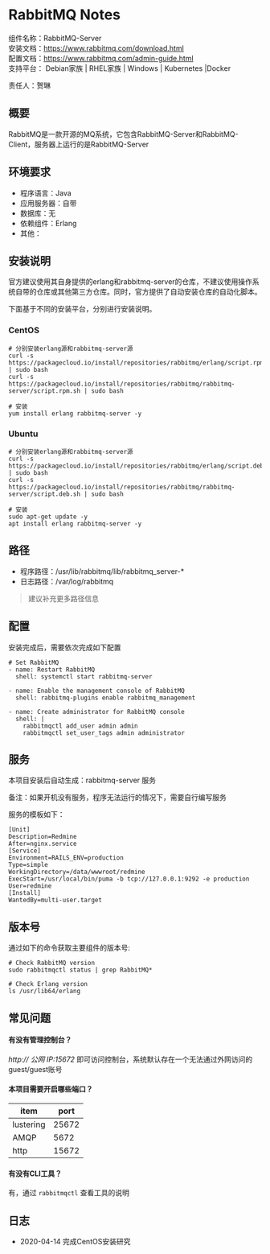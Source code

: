 # RabbitMQ Notes

组件名称：RabbitMQ-Server  
安装文档：https://www.rabbitmq.com/download.html  
配置文档：https://www.rabbitmq.com/admin-guide.html  
支持平台： Debian家族 | RHEL家族 | Windows | Kubernetes |Docker  

责任人：贺琳

## 概要

RabbitMQ是一款开源的MQ系统，它包含RabbitMQ-Server和RabbitMQ-Client，服务器上运行的是RabbitMQ-Server

## 环境要求

* 程序语言：Java 
* 应用服务器：自带
* 数据库：无
* 依赖组件：Erlang
* 其他：

## 安装说明

官方建议使用其自身提供的erlang和rabbitmq-server的仓库，不建议使用操作系统自带的仓库或其他第三方仓库。同时，官方提供了自动安装仓库的自动化脚本。

下面基于不同的安装平台，分别进行安装说明。

### CentOS

```shell
# 分别安装erlang源和rabbitmq-server源
curl -s https://packagecloud.io/install/repositories/rabbitmq/erlang/script.rpm.sh | sudo bash
curl -s https://packagecloud.io/install/repositories/rabbitmq/rabbitmq-server/script.rpm.sh | sudo bash

# 安装
yum install erlang rabbitmq-server -y
```

### Ubuntu

```shell
# 分别安装erlang源和rabbitmq-server源
curl -s https://packagecloud.io/install/repositories/rabbitmq/erlang/script.deb.sh | sudo bash
curl -s https://packagecloud.io/install/repositories/rabbitmq/rabbitmq-server/script.deb.sh | sudo bash

# 安装
sudo apt-get update -y
apt install erlang rabbitmq-server -y
```

## 路径

* 程序路径：/usr/lib/rabbitmq/lib/rabbitmq_server-*
* 日志路径：/var/log/rabbitmq

> 建议补充更多路径信息

## 配置

安装完成后，需要依次完成如下配置

```shell
# Set RabbitMQ
- name: Restart RabbitMQ
  shell: systemctl start rabbitmq-server

- name: Enable the management console of RabbitMQ
  shell: rabbitmq-plugins enable rabbitmq_management

- name: Create administrator for RabbitMQ console
  shell: |
    rabbitmqctl add_user admin admin
    rabbitmqctl set_user_tags admin administrator
```

## 服务

本项目安装后自动生成：rabbitmq-server 服务

备注：如果开机没有服务，程序无法运行的情况下，需要自行编写服务

服务的模板如下：

```
[Unit]
Description=Redmine
After=nginx.service
[Service]
Environment=RAILS_ENV=production
Type=simple
WorkingDirectory=/data/wwwroot/redmine
ExecStart=/usr/local/bin/puma -b tcp://127.0.0.1:9292 -e production 
User=redmine
[Install]
WantedBy=multi-user.target
```

## 版本号

通过如下的命令获取主要组件的版本号: 

```
# Check RabbitMQ version
sudo rabbitmqctl status | grep RabbitMQ*

# Check Erlang version
ls /usr/lib64/erlang
```

## 常见问题

#### 有没有管理控制台？

*http:// 公网 IP:15672* 即可访问控制台，系统默认存在一个无法通过外网访问的guest/guest账号

#### 本项目需要开启哪些端口？

| item      | port  |
| --------- | ----- |
| lustering | 25672 |
| AMQP      | 5672  |
| http      | 15672 |

#### 有没有CLI工具？

有，通过 `rabbitmqctl` 查看工具的说明

## 日志

* 2020-04-14 完成CentOS安装研究
